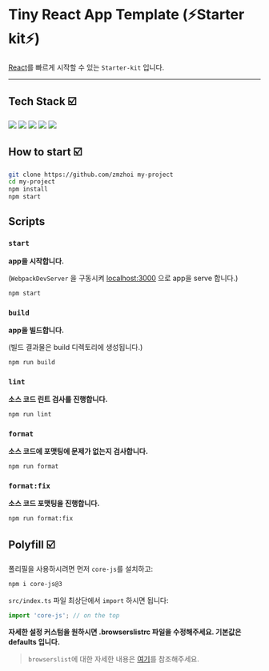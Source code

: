 # Tiny React App Template (⚡Starter kit⚡)

[React](https://ko.reactjs.org/)를 빠르게 시작할 수 있는 `Starter-kit` 입니다.

---

## Tech Stack ☑️

<img src="https://img.shields.io/badge/React-v18-brightgreen?style=flat&logo=react&logoColor=61DAFB"/>

<img src="https://img.shields.io/badge/Webpack-v5-brightgreen?style=flat&logo=Webpack&logoColor=61DAFB"/>

<img src="https://img.shields.io/badge/WebpackDevServer-v4-brightgreen?style=flat&logo=Webpack&logoColor=61DAFB"/>

<img src="https://img.shields.io/badge/Babel-v7-brightgreen?style=flat&logo=babel&logoColor=yellow"/>

<img src="https://img.shields.io/badge/Eslint-v8-brightgreen?style=flat&logo=eslint&logoColor=blueviolet"/>

## How to start ☑️

```sh
git clone https://github.com/zmzhoi my-project
cd my-project
npm install
npm start
```

## Scripts

### `start`

**app을 시작합니다.**

(`WebpackDevServer` 을 구동시켜 [localhost:3000](localhost:3000) 으로 app을 serve 합니다.)

```sh
npm start
```

### `build`

**app을 빌드합니다.**

(빌드 결과물은 build 디렉토리에 생성됩니다.)

```sh
npm run build
```

### `lint`

**소스 코드 린트 검사를 진행합니다.**

```sh
npm run lint
```

### `format`

**소스 코드에 포맷팅에 문제가 없는지 검사합니다.**

```sh
npm run format
```

### `format:fix`

**소스 코드 포맷팅을 진행합니다.**

```sh
npm run format:fix
```

## Polyfill ☑️

폴리필을 사용하시려면 먼저 `core-js`를 설치하고:

```sh
npm i core-js@3
```

`src/index.ts` 파일 최상단에서 `import` 하시면 됩니다:

```javascript
import 'core-js'; // on the top
```

**자세한 설정 커스텀을 원하시면 .browserslistrc 파일을 수정해주세요. 기본값은 defaults 입니다.**

> `browserslist`에 대한 자세한 내용은 [여기](https://github.com/browserslist/browserslist#readme)를 참조해주세요.
